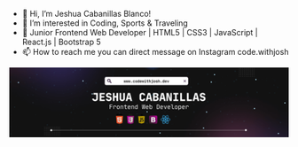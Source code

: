 - 👋 Hi, I’m Jeshua Cabanillas Blanco!
- 👀 I’m interested in Coding, Sports & Traveling
- 🌱 Junior Frontend Web Developer | HTML5 | CSS3 | JavaScript | React.js | Bootstrap 5
- 📫 How to reach me you can direct message on Instagram code.withjosh
<!---
josh-94/josh-94 is a ✨ special ✨ repository because its `README.md` (this file) appears on your GitHub profile.
You can click the Preview link to take a look at your changes.
--->
![Image text](https://github.com/josh-94/josh-94/blob/main/Banner%20Github%20Jeshua%20Cabanillas.png)

